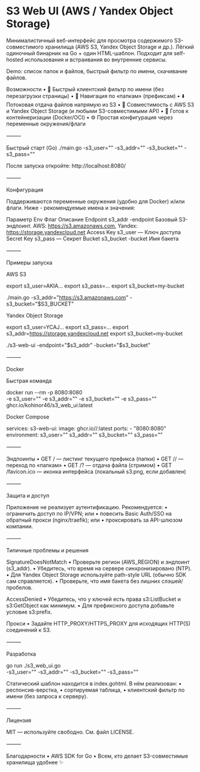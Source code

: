 # S3 Web UI (AWS / Yandex Object Storage)

Минималистичный веб-интерфейс для просмотра содержимого S3-совместимого хранилища (AWS S3, Yandex Object Storage и др.). Лёгкий одиночный бинарник на Go + один HTML-шаблон. Подходит для self-hosted использования и встраивания во внутренние сервисы.

Demo: список папок и файлов, быстрый фильтр по имени, скачивание файлов.

Возможности
	•	🔎 Быстрый клиентский фильтр по имени (без перезагрузки страницы)
	•	🧭 Навигация по «папкам» (префиксам)
	•	⬇️ Потоковая отдача файлов напрямую из S3
	•	🧰 Совместимость с AWS S3 и Yandex Object Storage (и любыми S3-совместимыми API)
	•	🐳 Готов к контейнеризации (Docker/OCI)
	•	⚙️ Простая конфигурация через переменные окружения/флаги

⸻

Быстрый старт (Go)
./main.go  -s3_user="" -s3_addr="" -s3_bucket="" -s3_pass=""

После запуска откройте: http://localhost:8080/

⸻

Конфигурация

Поддерживаются переменные окружения (удобно для Docker) и/или флаги. Ниже - рекомендуемые имена и значения:

Параметр	Env	Флаг	Описание
Endpoint	s3_addr	-endpoint	Базовый S3-эндпоинт. AWS: https://s3.amazonaws.com, Yandex: https://storage.yandexcloud.net
Access Key	s3_user	—	Ключ доступа
Secret Key	s3_pass	—	Секрет
Bucket	s3_bucket	-bucket	Имя бакета

⸻

Примеры запуска

AWS S3

export s3_user=AKIA...
export s3_pass=...
export s3_bucket=my-bucket

./main.go -s3_addr="https://s3.amazonaws.com" -s3_bucket="$S3_BUCKET"

Yandex Object Storage

export s3_user=YCAJ...
export s3_pass=...
export s3_addr=https://storage.yandexcloud.net
export s3_bucket=my-bucket

./s3-web-ui -endpoint="$s3_addr" -bucket="$s3_bucket"


⸻

Docker

Быстрая команда

docker run --rm -p 8080:8080 \
	-e s3_user="" 
	-e s3_addr="" 
	-e s3_bucket="" 
	-e s3_pass=""
  ghcr.io/kohinor46/s3_web_ui:latest

Docker Compose

services:
  s3-web-ui:
    image: ghcr.io/<you>/<repo>:latest
    ports:
      - "8080:8080"
    environment:
    	s3_user="" 
			s3_addr="" 
			s3_bucket="" 
			s3_pass=""


⸻

Эндпоинты
	•	GET / — листинг текущего префикса (папки)
	•	GET /<subfolder>/ — переход по «папкам»
	•	GET /?<base64encoded-key> — отдача файла (стримом)
	•	GET /favicon.ico — иконка интерфейса (локальный s3.png, если добавлен)

⸻

Защита и доступ

Приложение не реализует аутентификацию. Рекомендуется:
	•	ограничить доступ по IP/VPN; или
	•	повесить Basic Auth/SSO на обратный прокси (nginx/traefik); или
	•	проксировать за API-шлюзом компании.

⸻

Типичные проблемы и решения

SignatureDoesNotMatch
	•	Проверьте регион (AWS_REGION) и эндпоинт (s3_addr).
	•	Убедитесь, что время на сервере синхронизировано (NTP).
	•	Для Yandex Object Storage используйте path-style URL (обычно SDK сам справляется).
	•	Проверьте, что имя бакета без лишних слэшей/пробелов.

AccessDenied
	•	Убедитесь, что у ключей есть права s3:ListBucket и s3:GetObject как минимум.
	•	Для префиксного доступа добавьте условие s3:prefix.

Прокси
	•	Задайте HTTP_PROXY/HTTPS_PROXY для исходящих HTTP(S) соединений к S3.

⸻

Разработка

go run ./s3_web_ui.go \
  -s3_user="" -s3_addr="" -s3_bucket="" -s3_pass=""

Статический шаблон находится в index.gohtml. В нём реализован:
	•	респонсив-верстка,
	•	сортируемая таблица,
	•	клиентский фильтр по имени (без запроса к серверу).

⸻

Лицензия

MIT — используйте свободно. См. файл LICENSE.

⸻

Благодарности
	•	AWS SDK for Go
	•	Всем, кто делает S3-совместимые хранилища удобнее ✨
